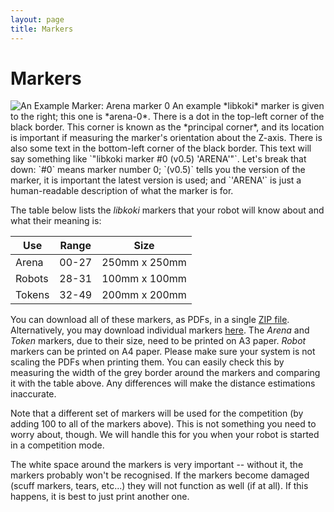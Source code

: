 ```yaml
---
layout: page
title: Markers
---
```


Markers
=======

<img src="{{ site.baseurl }}/images/content/marker-0.png" alt="An Example Marker: Arena marker 0" class="right" />
An example *libkoki* marker is given to the right; this one is *arena-0*.
There is a dot in the top-left corner of the black border.  This corner is known as the *principal corner*, and its location is important if measuring the marker's orientation about the Z-axis.
There is also some text in the bottom-left corner of the black border.
This text will say something like `"libkoki marker #0 (v0.5) 'ARENA'"`.
Let's break that down:
`#0` means marker number 0;
`(v0.5)` tells you the version of the marker, it is important the latest version is used; and
`'ARENA'` is just a human-readable description of what the marker is for.

The table below lists the *libkoki* markers that your robot will know about and what their meaning is:


| Use         | Range | Size          |
|-------------|-------|---------------|
| Arena       | 00-27 | 250mm x 250mm |
| Robots      | 28-31 | 100mm x 100mm |
| Tokens      | 32-49 | 200mm x 200mm |


You can download all of these markers, as PDFs, in a single [ZIP file](/resources/2016/markers/sr-dev-markers-2016.zip).
Alternatively, you may download individual markers [here](/resources/2016/markers/).
The *Arena* and *Token* markers, due to their size, need to be printed on A3 paper.
*Robot* markers can be printed on A4 paper.
Please make sure your system is not scaling the PDFs when printing them.
You can easily check this by measuring the width of the grey border around the markers and comparing it with the table above.
Any differences will make the distance estimations inaccurate.

Note that a different set of markers will be used for the competition (by adding 100 to all of the markers above).
This is not something you need to worry about, though.
We will handle this for you when your robot is started in a competition mode.

The white space around the markers is very important -- without it, the markers probably won't be recognised.
If the markers become damaged (scuff markers, tears, etc...) they will not function as well (if at all).
If this happens, it is best to just print another one.
